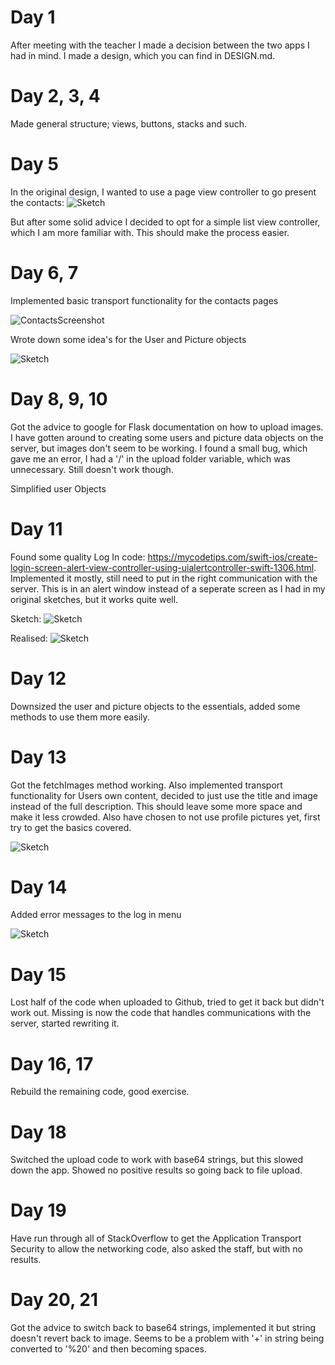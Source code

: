 # Day 1
After meeting with the teacher I made a decision between the two apps I had in mind. I made a design, which you can find in DESIGN.md.

# Day 2, 3, 4
Made general structure; views, buttons, stacks and such.

# Day 5
In the original design, I wanted to use a page view controller to go present the contacts:
![Sketch](doc/20190604_1240582.jpg)

But after some solid advice I decided to opt for a simple list view controller, which I am more familiar with. This should make the process easier.

# Day 6, 7
Implemented basic transport functionality for the contacts pages

![ContactsScreenshot](doc/ContactsScreenshot.png)

Wrote down some idea's for the User and Picture objects

![Sketch](doc/ObjectsSketch.png)

# Day 8, 9, 10

Got the advice to google for Flask documentation on how to upload images. I have gotten around to creating some users and picture data objects on the server, but images don't seem to be working. I found a small bug, which gave me an error, I had a '/' in the upload folder variable, which was unnecessary. Still doesn't work though.

Simplified user Objects

# Day 11

Found some quality Log In code: https://mycodetips.com/swift-ios/create-login-screen-alert-view-controller-using-uialertcontroller-swift-1306.html. Implemented it mostly, still need to put in the right communication with the server. This is in an alert window instead of a seperate screen as I had in my original sketches, but it works quite well.

Sketch:
![Sketch](doc/LogInSketch.png)

Realised:
![Sketch](doc/LogInScreenshot.png)


# Day 12

Downsized the user and picture objects to the essentials, added some methods to use them more easily.

# Day 13

Got the fetchImages method working. Also implemented transport functionality for Users own content, decided to just use the title and image instead of the full description. This should leave some more space and make it less crowded. Also have chosen to not use profile pictures yet, first try to get the basics covered.

![Sketch](doc/PersonalContentScreenshot.png)


# Day 14

Added error messages to the log in menu

![Sketch](doc/LogInErrorScreenshot.png)


# Day 15

Lost half of the code when uploaded to Github, tried to get it back but didn't work out. Missing is now the code that handles communications with the server, started rewriting it.


# Day 16, 17

Rebuild the remaining code, good exercise.


# Day 18

Switched the upload code to work with base64 strings, but this slowed down the app. Showed no positive results so going back to file upload.

# Day 19

Have run through all of StackOverflow to get the Application Transport Security to allow the networking code, also asked the staff, but with no results.

# Day 20, 21

Got the advice to switch back to base64 strings, implemented it but string doesn't revert back to image. Seems to be a problem with '+' in string being converted to '%20' and then becoming spaces.



